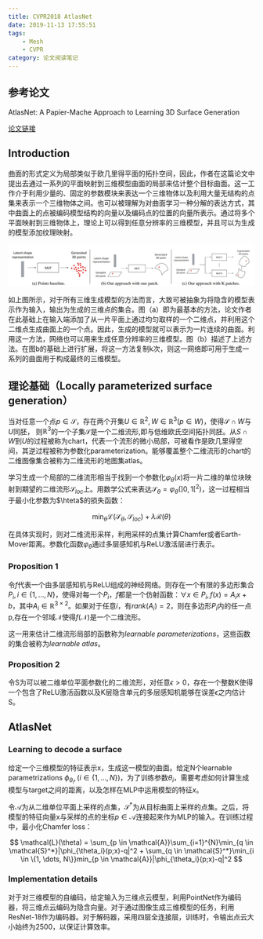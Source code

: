 ```yaml
---
title: CVPR2018 AtlasNet
date: 2019-11-13 17:55:51
tags:
    - Mesh
    - CVPR
category: 论文阅读笔记
---
```


## 参考论文

AtlasNet: A Papier-Mache Approach to Learning 3D Surface Generation

[论文链接](https://arxiv.org/pdf/1802.05384.pdf)

## Introduction

曲面的形式定义为局部类似于欧几里得平面的拓扑空间，因此，作者在这篇论文中提出去通过一系列的平面映射到三维模型曲面的局部来估计整个目标曲面。这一工作介于利用少量的、固定的参数模块来表达一个三维物体以及利用大量无结构的点集来表示一个三维物体之间。也可以被理解为对曲面学习一种分解的表达方式，其中曲面上的点被编码模型结构的向量以及编码点的位置的向量所表示。通过将多个平面映射到三维物体上，理论上可以得到任意分辨率的三维模型，并且可以为生成的模型添加纹理映射。

<!--more-->

![](/img/AtlasNet3DGeneration.jpg)

如上图所示，对于所有三维生成模型的方法而言，大致可被抽象为将隐含的模型表示作为输入，输出为生成的三维点的集合。图（a）即为最基本的方法，论文作者在此基础上在输入端添加了从一片平面上通过均匀取样的一个二维点，并利用这个二维点生成曲面上的一个点。因此，生成的模型就可以表示为一片连续的曲面。利用这一方法，网络也可以用来生成任意分辨率的三维模型。图（b）描述了上述方法。在图b的基础上进行扩展，将这一方法复制k次，则这一网络即可用于生成一系列的曲面用于构成最终的三维模型。

## 理论基础（Locally parameterized surface generation）

当对任意一个点$p \in \mathcal{S}$，存在两个开集$U \in \mathbb{R}^2, W \in \mathbb{R}^3(p \in W)$，使得$\mathcal{S} \cap W$与$U$同胚， 则$\mathbb{R}^3$的一个子集$\mathcal{S}$是一个二维流形,即与低维欧氏空间拓扑同胚。从$S \cap W$到$U$的过程被称为chart，代表一个流形的微小局部，可被看作是欧几里得空间，其逆过程被称为参数化parameterization。能够覆盖整个二维流形的chart的二维图像集合被称为二维流形的地图集atlas。

学习生成一个局部的二维流形相当于找到一个参数化$\varphi_{\theta}(x)$将一片二维的单位块映射到期望的二维流形$\mathcal{S}_{loc}$上。用数学公式来表达$\mathcal{S}_{\theta} = \varphi_{\theta}(]0,1[^2)$，这一过程相当于最小化参数为$\hteta$的损失函数：

$$
\min_{\theta}\mathcal{L}(\mathcal{S}_{\theta}, \mathcal{S}_{loc}) + \lambda \mathcal{R}(\theta)
$$

在具体实现时，则对二维流形采样，利用采样的点集计算Chamfer或者Earth-Mover距离。参数化函数$\varphi_{\theta}$通过多层感知机与ReLU激活层进行表示。

### Proposition 1

令$f$代表一个由多层感知机与ReLU组成的神经网络。则存在一个有限的多边形集合$P_i, i \in \{1, \dots, N\}$，使得对每一个$P_i$，$f$都是一个仿射函数：$\forall x \in P_i, f(x) = A_ix + b$，其中$A_i \in \mathbb{R}^{3 \times 2}$。如果对于任意$i$，有$rank(A_i)=2$，则在多边形$P_i$内的任一点p,存在一个邻域$\mathcal{N}$使得$f(\mathcal{N})$是一个二维流形。

这一用来估计二维流形局部的函数称为*learnable parameterizations*，这些函数的集合被称为*learnable atlas*。

### Proposition 2

令S为可以被二维单位平面参数化的二维流形，对任意$\epsilon > 0$，存在一个整数K使得一个包含了ReLU激活函数以及K层隐含单元的多层感知机能够在误差$\epsilon$之内估计S。

## AtlasNet

### Learning to decode a surface

给定一个三维模型的特征表示x，生成这一模型的曲面。给定N个learnable parametrizations $\phi_{\theta_i},(i \in \{1, \dots, N\})$，为了训练参数$\theta_i$，需要考虑如何计算生成模型与target之间的距离，以及怎样在MLP中运用模型的特征$x$。

令$\mathcal{A}$为从二维单位平面上采样的点集，$\mathcal{S}^*$为从目标曲面上采样的点集。之后，将模型的特征向量x与采样的点的坐标$p \in \mathcal{A}$连接起来作为MLP的输入。在训练过程中，最小化Chamfer loss：

$$
\mathcal{L}(\theta) = \sum_{p \in \mathcal{A}}\sum_{i=1}^{N}\min_{q \in \mathcal{S}^*}|\phi_{\theta_i}(p;x)-q|^2 + \sum_{q \in \mathcal{S}^*}\min_{i \in \{1, \dots, N\}}min_{p \in \mathcal{A}}|\phi_{\theta_i}(p;x)-q|^2
$$

### Implementation details

对于对三维模型的自编码，给定输入为三维点云模型，利用PointNet作为编码器，将三维点云编码为隐含向量。对于通过图像生成三维模型的任务，利用ResNet-18作为编码器。对于解码器，采用四层全连接层，训练时，令输出点云大小始终为2500，以保证计算效率。


